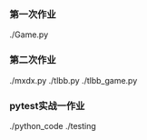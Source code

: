 ### 第一次作业
./Game.py

### 第二次作业
./mxdx.py
./tlbb.py
./tlbb_game.py

### pytest实战一作业
./python_code
./testing